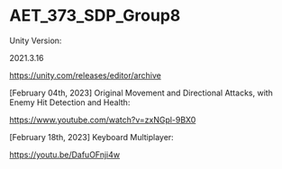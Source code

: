 # AET_373_SDP_Group8
Unity Version:

2021.3.16

https://unity.com/releases/editor/archive

[February 04th, 2023]
Original Movement and Directional Attacks, with Enemy Hit Detection and Health:

https://www.youtube.com/watch?v=zxNGpl-9BX0

[February 18th, 2023]
Keyboard Multiplayer:

https://youtu.be/DafuOFnji4w
